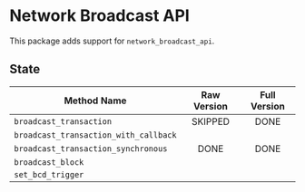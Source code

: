 # Network Broadcast API

This package adds support for `network_broadcast_api`.

## State

| Method Name                           | Raw Version | Full Version |
| ------------------------------------- |:-----------:|:------------:|
| `broadcast_transaction`               | SKIPPED     | DONE         |
| `broadcast_transaction_with_callback` |             |              |
| `broadcast_transaction_synchronous`   | DONE        | DONE         |
| `broadcast_block`                     |             |              |
| `set_bcd_trigger`                     |             |              |
